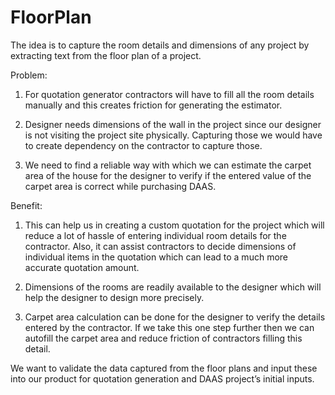 # FloorPlan

The idea is to capture the room details and dimensions of any project by extracting text from the floor plan of a project.

Problem:
1. For quotation generator contractors will have to fill all the room details manually and this creates friction for generating the estimator.

2. Designer needs dimensions of the wall in the project since our designer is not visiting the project site physically. Capturing those we would have to create dependency on the contractor to capture those.

3. We need to find a reliable way with which we can estimate the carpet area of the house for the designer to verify if the entered value of the carpet area is correct while purchasing DAAS.

Benefit:
1. This can help us in creating a custom quotation for the project which will reduce a lot of hassle of entering individual room details for the contractor. Also, it can assist contractors to decide dimensions of individual items in the quotation which can lead to a much more accurate quotation amount.

2. Dimensions of the rooms are readily available to the designer which will help the designer to design more precisely.

3. Carpet area calculation can be done for the designer to verify the details entered by the contractor. If we take this one step further then we can autofill the carpet area and reduce friction of contractors filling this detail.

We want to validate the data captured from the floor plans and input these into our product for quotation generation and DAAS project’s initial inputs.



